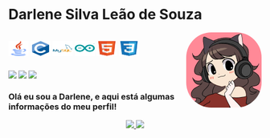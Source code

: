 <div style="display: inline_block"><br>
 <h1>Darlene Silva Leão de Souza</h1>
  <img align="right" alt="Darlene-pic" height="150" style="border-radius:50px;" src="./download20211002233013.png">
</div>
<div style="display: inline_block"><br>
  <img align="center" alt="Darlene-java" height="30" width="40" src="./java.png">
   <img align="center" alt="Darlene-java" height="30" width="40" src="./c.svg">
   <img align="center" alt="Darlene-java" height="30" width="40" src="./msql.svg">
   <img align="center" alt="Darlene-java" height="30" width="40" src="./arduino.svg">
  <img align="center" alt="Darlene-HTML" height="30" width="40" src="https://raw.githubusercontent.com/devicons/devicon/master/icons/html5/html5-original.svg">
  <img align="center" alt="Darlene-CSS" height="30" width="40" src="https://raw.githubusercontent.com/devicons/devicon/master/icons/css3/css3-original.svg">

  ##


 
<div> 
  <a href="https://www.instagram.com/darlenesilvaleao/" target="_blank"><img src="https://img.shields.io/badge/-Instagram-%23E4405F?style=for-the-badge&logo=instagram&logoColor=white" target="_blank"></a>
  <a href = "mailto:darlene_leao@outlook.com"><img src="https://img.shields.io/badge/-Gmail-%23333?style=for-the-badge&logo=gmail&logoColor=white" target="_blank"></a>
  <a href="" target="_blank"><img src="https://img.shields.io/badge/-LinkedIn-%230077B5?style=for-the-badge&logo=linkedin&logoColor=white" target="_blank"></a> 
  
  ### Olá eu sou a Darlene, e aqui está algumas informações do meu perfil!
<div align="center">
  <a href="https://github.com/marisavieira">
  <img height="180em" src="https://github-readme-stats.vercel.app/api?username=Darleneleao&show_icons=true&theme=dracula&include_all_commits=true&count_private=true"/>
  <img height="180em" src="https://github-readme-stats.vercel.app/api/top-langs/?username=Darleneleao&layout=compact&langs_count=7&theme=dracula"/>

